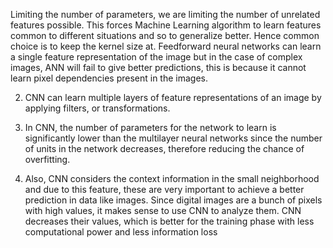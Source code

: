 Limiting the number of parameters, we are limiting the number of unrelated features possible. This forces Machine Learning algorithm to learn features common to different situations and so to generalize better. Hence common choice is to keep the kernel size at. Feedforward neural networks can learn a single feature representation of the image but in the case of complex images, ANN will fail to give better predictions, this is because it cannot learn pixel dependencies present in the images.

2. CNN can learn multiple layers of feature representations of an image by applying filters, or transformations.

3. In CNN, the number of parameters for the network to learn is significantly lower than the multilayer neural networks since the number of units in the network decreases, therefore reducing the chance of overfitting.

4. Also, CNN considers the context information in the small neighborhood and due to this feature, these are very important to achieve a better prediction in data like images. Since digital images are a bunch of pixels with high values, it makes sense to use CNN to analyze them. CNN decreases their values, which is better for the training phase with less computational power and less information loss
